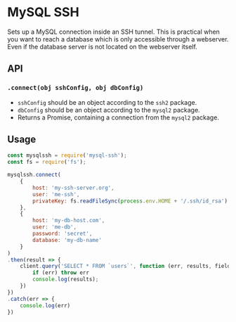 # MySQL SSH

Sets up a MySQL connection inside an SSH tunnel.
This is practical when you want to reach a database which is only accessible through a webserver.
Even if the database server is not located on the webserver itself.


## API

### `.connect(obj sshConfig, obj dbConfig)`

* `sshConfig` should be an object according to the `ssh2` package.
* `dbConfig` should be an object according to the `mysql2` package.
* Returns a Promise, containing a connection from the `mysql2` package.



## Usage

```javascript
const mysqlssh = require('mysql-ssh');
const fs = require('fs');

mysqlssh.connect(
    {
        host: 'my-ssh-server.org',
        user: 'me-ssh',
        privateKey: fs.readFileSync(process.env.HOME + '/.ssh/id_rsa')
    },
    {
        host: 'my-db-host.com',
        user: 'me-db',
        password: 'secret',
        database: 'my-db-name'
    }
)
.then(result => {
    client.query('SELECT * FROM `users`', function (err, results, fields) {
        if (err) throw err
        console.log(results);
    })
})
.catch(err => {
    console.log(err)
})
```
